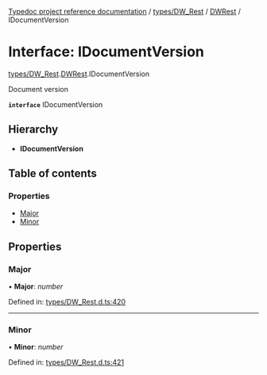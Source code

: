 [Typedoc project reference documentation](../README.md) / [types/DW_Rest](../modules/types_dw_rest.md) / [DWRest](../modules/types_dw_rest.dwrest.md) / IDocumentVersion

# Interface: IDocumentVersion

[types/DW_Rest](../modules/types_dw_rest.md).[DWRest](../modules/types_dw_rest.dwrest.md).IDocumentVersion

Document version

**`interface`** IDocumentVersion

## Hierarchy

* **IDocumentVersion**

## Table of contents

### Properties

- [Major](types_dw_rest.dwrest.idocumentversion.md#major)
- [Minor](types_dw_rest.dwrest.idocumentversion.md#minor)

## Properties

### Major

• **Major**: *number*

Defined in: [types/DW_Rest.d.ts:420](https://github.com/DocuWare/REST-Sample-TS/blob/6f07cff/src/types/DW_Rest.d.ts#L420)

___

### Minor

• **Minor**: *number*

Defined in: [types/DW_Rest.d.ts:421](https://github.com/DocuWare/REST-Sample-TS/blob/6f07cff/src/types/DW_Rest.d.ts#L421)
